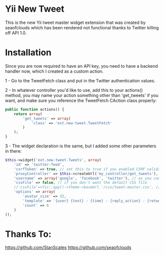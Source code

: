 Yii New Tweet
=============

This is the new Yii tweet master widget extension that was created by seaofclouds which has been rendered not functional thanks to Twitter  killing off API 1.0.

Installation
============

Since you are now required to have an API key, you need to have a backend handler now, which I created as a custom action.

1 - Go to the TweetFetch class and put in the Twitter authentication values.

2 - In whatever controller you'd like to use, add this to your actions() method, you may name your action something other than 'get_tweets' if you want, and make sure you reference the TweetFetch CAction class properly:

```php
public function actions() {
    return array(
        'get_tweets' => array(
            'class' => 'ext.new-tweet.TweetFetch'
        )
    );
}
```
    
3 - The widget declaration is the same, but I added some other parameters in there:

```php
$this->widget('ext.new-tweet.Tweets', array(
    'id' => 'twitter-feed',
    'csrfToken' => true, // set this to true if you enabled CSRF validation
    'proxyController' => $this->createUrl('my_controller/get_tweets'), // You need to specify this!
    'username' => array('google', 'facebook', 'twitter'), // as you can see you can add an array of usernames
    'cssFile' => false, // if you don't want the default CSS file
    //'cssFile'=>Yii::app()->theme->baseUrl.'/css/tweet-master.css', // customize your twitter css file
    'options' => array(
        'avatar_size' => 32,
        'template' => '{user} {text} - {time} - {reply_action} - {retweet_action} - {favorite_action}',
        'count' => 6
    )
));
```
Thanks To:
======
https://github.com/StanScates
https://github.com/seaofclouds
